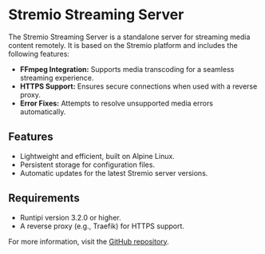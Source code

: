 # Stremio Streaming Server

The Stremio Streaming Server is a standalone server for streaming media content remotely. It is based on the Stremio platform and includes the following features:

- **FFmpeg Integration:** Supports media transcoding for a seamless streaming experience.
- **HTTPS Support:** Ensures secure connections when used with a reverse proxy.
- **Error Fixes:** Attempts to resolve unsupported media errors automatically.

## Features
- Lightweight and efficient, built on Alpine Linux.
- Persistent storage for configuration files.
- Automatic updates for the latest Stremio server versions.

## Requirements
- Runtipi version 3.2.0 or higher.
- A reverse proxy (e.g., Traefik) for HTTPS support.

For more information, visit the [GitHub repository](https://github.com/sleeyax/stremio-streaming-server).
